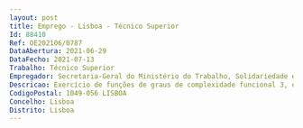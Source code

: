 ```yaml
--- 
layout: post
title: Emprego - Lisboa - Técnico Superior
Id: 88410
Ref: OE202106/0787
DataAbertura: 2021-06-29
DataFecho: 2021-07-13
Trabalho: Técnico Superior
Empregador: Secretaria-Geral do Ministério do Trabalho, Solidariedade e Segurança Social
Descricao: Exercício de funções de graus de complexidade funcional 3, em conformidade com o anexo à LTFP, no âmbito das competências da Direção de Serviços de Contratação, Aprovisionamento e Património, previstas no artigo 6.º da Portaria n.º 139 2015, de 20 05.
CodigoPostal: 1049-056 LISBOA
Concelho: Lisboa
Distrito: Lisboa
--- 
```

